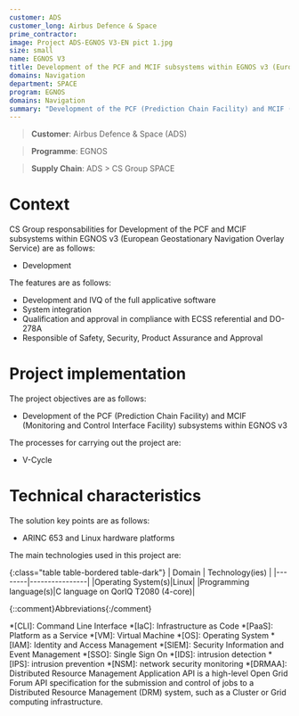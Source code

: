 ```yaml
---
customer: ADS
customer_long: Airbus Defence & Space
prime_contractor: 
image: Project ADS-EGNOS V3-EN pict 1.jpg
size: small
name: EGNOS V3
title: Development of the PCF and MCIF subsystems within EGNOS v3 (European Geostationary Navigation Overlay Service)
domains: Navigation
department: SPACE
program: EGNOS
domains: Navigation
summary: "Development of the PCF (Prediction Chain Facility) and MCIF (Monitoring and Control Interface Facility) subsystems within EGNOS v3"
---
```


> __Customer__\: Airbus Defence & Space (ADS)

> __Programme__\: EGNOS

> __Supply Chain__\: ADS >  CS Group SPACE


# Context


CS Group responsabilities for Development of the PCF and MCIF subsystems within EGNOS v3 (European Geostationary Navigation Overlay Service) are as follows:
* Development



The features are as follows:
* Development and IVQ of the full applicative software
* System integration
* Qualification and approval in compliance with ECSS referential and DO-278A
* Responsible of Safety, Security, Product Assurance and Approval

# Project implementation

The project objectives are as follows:
* Development of the PCF (Prediction Chain Facility) and MCIF (Monitoring and Control Interface Facility) subsystems within EGNOS v3

The processes for carrying out the project are:
* V-Cycle

# Technical characteristics

The solution key points are as follows:
* ARINC 653 and Linux hardware platforms



The main technologies used in this project are:

{:class="table table-bordered table-dark"}
| Domain | Technology(ies) |
|--------|----------------|
|Operating System(s)|Linux|
|Programming language(s)|C language on QorIQ T2080 (4-core)|



{::comment}Abbreviations{:/comment}

*[CLI]: Command Line Interface
*[IaC]: Infrastructure as Code
*[PaaS]: Platform as a Service
*[VM]: Virtual Machine
*[OS]: Operating System
*[IAM]: Identity and Access Management
*[SIEM]: Security Information and Event Management
*[SSO]: Single Sign On
*[IDS]: intrusion detection
*[IPS]: intrusion prevention
*[NSM]: network security monitoring
*[DRMAA]: Distributed Resource Management Application API is a high-level Open Grid Forum API specification for the submission and control of jobs to a Distributed Resource Management (DRM) system, such as a Cluster or Grid computing infrastructure.
